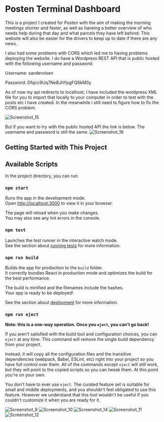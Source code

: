 # Posten Terminal Dashboard

This is a project I created for Posten with the aim of making the morning meetings shorter and faster, as well as haveing a better overview of
who needs help during that day and what parcels they have left behind. This website will also be easier for the drivers to keep up to date if there
are any news.

I also had some problems with CORS which led me to having problems deploying the website. I do have a Wordpress REST API that is public hosted with the following username and password:

Username: sanderolsen

Password: Dfqcc9Uq7NeBJhYpgFQ6kM0y

As of now my api redirects to localhost,
I have included the wordpress XML file for you to import that locally to your computer in order to test with the posts etc i have created. 
In the meanwhile i still need to figure how to fix the CORS problem.

![Screenshot_15](https://user-images.githubusercontent.com/79259476/206543841-f67ed9b4-ce92-4eb5-9ce2-8fd7b3a849eb.png)

But if you want to try with the public hosted API the link is below. The username and password is still the same.
![Screenshot_16](https://user-images.githubusercontent.com/79259476/206544092-13766f4d-91fa-40fe-9d8c-9843b3f31def.png)



## Getting Started with This Project

## Available Scripts

In the project directory, you can run:

### `npm start`

Runs the app in the development mode.\
Open [http://localhost:3000](http://localhost:3000) to view it in your browser.

The page will reload when you make changes.\
You may also see any lint errors in the console.

### `npm test`

Launches the test runner in the interactive watch mode.\
See the section about [running tests](https://facebook.github.io/create-react-app/docs/running-tests) for more information.

### `npm run build`

Builds the app for production to the `build` folder.\
It correctly bundles React in production mode and optimizes the build for the best performance.

The build is minified and the filenames include the hashes.\
Your app is ready to be deployed!

See the section about [deployment](https://facebook.github.io/create-react-app/docs/deployment) for more information.

### `npm run eject`

**Note: this is a one-way operation. Once you `eject`, you can't go back!**

If you aren't satisfied with the build tool and configuration choices, you can `eject` at any time. This command will remove the single build dependency from your project.

Instead, it will copy all the configuration files and the transitive dependencies (webpack, Babel, ESLint, etc) right into your project so you have full control over them. All of the commands except `eject` will still work, but they will point to the copied scripts so you can tweak them. At this point you're on your own.

You don't have to ever use `eject`. The curated feature set is suitable for small and middle deployments, and you shouldn't feel obligated to use this feature. However we understand that this tool wouldn't be useful if you couldn't customize it when you are ready for it.

![Screenshot_9](https://user-images.githubusercontent.com/79259476/206277285-f57e6702-747a-4e34-9993-85b43ff9c1bf.png)
![Screenshot_10](https://user-images.githubusercontent.com/79259476/206277291-df97e3e8-b7b8-441b-a46d-425e7ce75bc1.png)
![Screenshot_14](https://user-images.githubusercontent.com/79259476/206502568-48fdaebe-4584-48b7-ab88-4fc6d0c1b7e7.png)
![Screenshot_11](https://user-images.githubusercontent.com/79259476/206277292-194b7c7a-9ee3-47bf-aab4-0d1a3a54838e.png)
![Screenshot_12](https://user-images.githubusercontent.com/79259476/206277295-e120e982-dbde-4c8b-ab6b-c9d5de589767.png)
